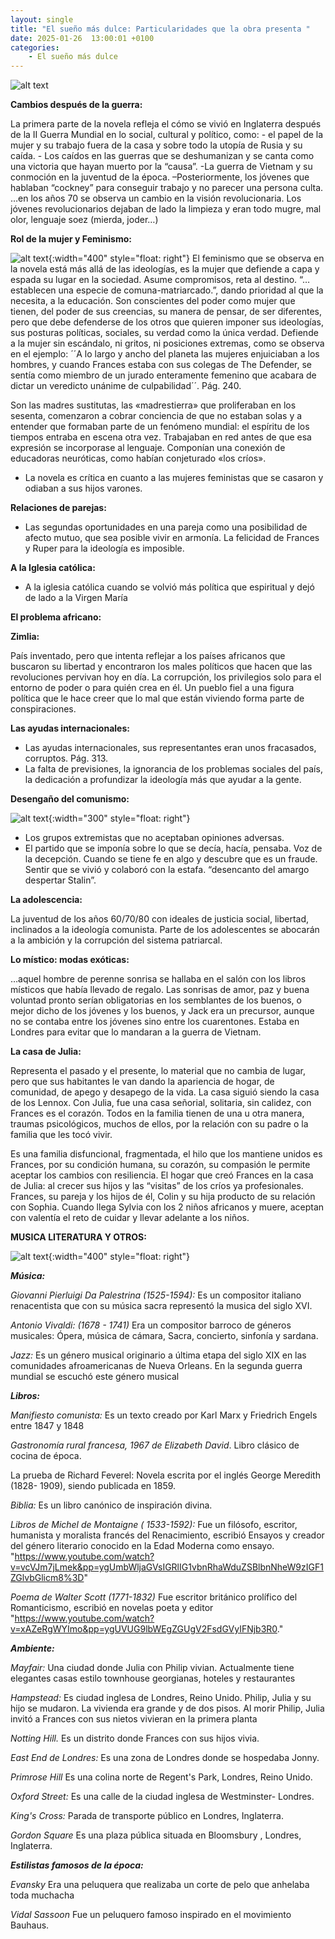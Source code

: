 ```yaml
---
layout: single
title: "El sueño más dulce: Particularidades que la obra presenta "
date: 2025-01-26  13:00:01 +0100
categories: 
    - El sueño más dulce
---
```

![alt text](</assets/img/banner doris lessing.png>)

**Cambios después de la guerra:** 

   
La primera parte de la novela refleja el cómo se vivió en Inglaterra después de la II Guerra Mundial en lo social, cultural y político, como: - el papel de la mujer y su trabajo fuera de la casa y sobre todo la utopía de Rusia y su caída. - Los caídos en las guerras que se deshumanizan y se canta como una victoria que hayan muerto por la “causa”.  -La guerra de Vietnam y su conmoción en la juventud de la época. –Posteriormente, los jóvenes que hablaban “cockney” para conseguir trabajo y no parecer una persona culta. …en los años 70 se observa un cambio en la visión revolucionaria. Los jóvenes revolucionarios dejaban de lado la limpieza y eran todo mugre, mal olor, lenguaje soez (mierda, joder…)

**Rol de la mujer y Feminismo:**

![alt text](</assets/img/Rol de la mujer y Feminismo.png>){:width="400" style="float: right"}
El feminismo que se observa en la novela está más allá de las ideologías, es la mujer que defiende a capa y espada su lugar en la sociedad. Asume compromisos, reta al destino. “…establecen una especie de comuna-matriarcado.”, dando prioridad al que la necesita, a la educación. Son conscientes del poder como mujer que tienen, del poder de sus creencias, su manera de pensar, de ser diferentes, pero que debe defenderse de los otros que quieren imponer sus ideologías, sus posturas políticas, sociales, su verdad como la única verdad. Defiende a la mujer sin escándalo, ni gritos, ni posiciones extremas, como se observa en el ejemplo:   ´´A lo largo y ancho del planeta las mujeres enjuiciaban a los hombres, y cuando Frances estaba con sus colegas de The Defender, se sentía como miembro de un jurado enteramente femenino que acabara de dictar un veredicto unánime de culpabilidad´´.   Pág. 240.


Son las madres sustitutas, las «madrestierra» que proliferaban
en los sesenta, comenzaron a cobrar conciencia de que no estaban solas y a entender que formaban parte de un fenómeno mundial: el espíritu de los
tiempos entraba en escena otra vez. Trabajaban en red antes de que esa
expresión se incorporase al lenguaje. Componían una conexión de educadoras  neuróticas, como habían conjeturado «los críos». 

-	La novela es crítica en cuanto a  las mujeres feministas que se casaron y odiaban a sus hijos varones.

**Relaciones de parejas:**

-	Las segundas oportunidades en una pareja como una posibilidad de afecto mutuo, que sea posible vivir en armonía. La felicidad de Frances y Ruper para la ideología es imposible.

**A la Iglesia católica:**

-	A la iglesia católica cuando se volvió más política que espiritual y dejó de lado a la Virgen María

**El problema africano:**

**Zimlia:**

País inventado, pero que intenta reflejar a los países africanos que buscaron su libertad y encontraron los males políticos que hacen que las revoluciones pervivan hoy en día. La corrupción, los privilegios solo para el entorno de poder o para quién crea en él. Un pueblo fiel a una figura política que le hace creer que lo mal que están viviendo forma parte de conspiraciones.

**Las ayudas internacionales:**

-	Las ayudas internacionales, sus representantes eran unos fracasados, corruptos.   Pág. 313. 
-	La falta de previsiones, la ignorancia de los problemas sociales del país, la dedicación a profundizar la ideología más que ayudar a la gente.

**Desengaño del comunismo:**

![alt text](</assets/img/desengaño del comunismo.png>){:width="300" style="float: right"}

- Los grupos extremistas que no aceptaban opiniones adversas.
- El partido que se imponía sobre lo que se decía, hacía, pensaba.
Voz de la decepción. Cuando se tiene fe en algo y descubre que es un fraude.  Sentir que se vivió y colaboró con la estafa. “desencanto del amargo despertar Stalin”.

**La adolescencia:**

La juventud de los años 60/70/80 con ideales de justicia social, libertad, inclinados a la ideología comunista.
Parte de los adolescentes se abocarán a la ambición y la corrupción del sistema patriarcal. 

**Lo místico: modas exóticas:**

…aquel hombre de perenne sonrisa se hallaba en el salón con los libros místicos que había llevado de regalo. Las sonrisas de amor, paz y buena voluntad pronto serían obligatorias en los semblantes de los buenos,
o mejor dicho de los jóvenes y los buenos, y Jack era un precursor, aunque
no se contaba entre los jóvenes sino entre los cuarentones. Estaba en
Londres para evitar que lo mandaran a la guerra de Vietnam.

**La casa de Julia:**

Representa el pasado y el presente, lo material que no cambia de lugar, pero que sus habitantes le van dando la apariencia de hogar, de comunidad, de apego y desapego de la vida. La casa siguió siendo la casa de los Lennox. Con Julia, fue una casa señorial, solitaria, sin calidez,  con Frances es el corazón. Todos en la familia tienen de una u otra manera, traumas psicológicos, muchos de ellos, por la relación con su padre o la familia que les tocó vivir. 


Es una familia disfuncional, fragmentada, el hilo que los mantiene unidos es Frances, por su condición humana, su corazón, su compasión le permite aceptar los cambios con resiliencia.
El hogar que creó Frances en la casa de Julia: al crecer sus hijos  y las “visitas” de los críos  ya profesionales. Frances, su pareja y los hijos de él, Colin y su hija producto de su relación con Sophia. Cuando llega Sylvia con los 2 niños africanos y muere, aceptan con valentía el reto de cuidar y llevar adelante a los niños. 

**MUSICA  LITERATURA Y OTROS:**

![alt text](</assets/img/musica.png>){:width="400" style="float: right"}

***Música:***

*Giovanni Pierluigi Da Palestrina (1525-1594):*
Es un compositor   italiano renacentista que con su música sacra representó la musica del siglo XVI.


*Antonio Vivaldi: (1678 - 1741)*
Era un compositor barroco de géneros musicales: Ópera, música de cámara, Sacra, concierto, sinfonía y sardana.


*Jazz:*
Es un género musical originario a última etapa del siglo XIX en las comunidades afroamericanas de Nueva Orleans. En la segunda guerra mundial se escuchó este género musical

***Libros:***


*Manifiesto comunista:*
Es un texto creado por  Karl Marx y Friedrich Engels  entre 1847 y 1848
 
*Gastronomía rural francesa, 1967 de Elizabeth David*.
Libro clásico de cocina de época.


La prueba de Richard Feverel:
Novela escrita por el  inglés George Meredith (1828- 1909), siendo publicada  en 1859.

*Biblia:*
Es un libro canónico de inspiración divina.

*Libros de Michel de Montaigne ( 1533-1592):*
Fue un filósofo, escritor, humanista y moralista francés del Renacimiento, escribió Ensayos y creador del género literario conocido en la Edad Moderna como ensayo.
 "https://www.youtube.com/watch?v=vcVJm7jLmek&pp=ygUmbWljaGVsIGRlIG1vbnRhaWduZSBlbnNheW9zIGF1ZGlvbGlicm8%3D"


*Poema de Walter Scott (1771-1832)*
Fue escritor británico prolífico del Romanticismo, escribió en novelas poeta y editor
 "https://www.youtube.com/watch?v=xAZeRgWYImo&pp=ygUVUG9lbWEgZGUgV2FsdGVyIFNjb3R0."


***Ambiente:***


*Mayfair:* 
Una ciudad donde Julia con Philip vivian. Actualmente tiene elegantes casas estilo townhouse georgianas, hoteles y restaurantes 

*Hampstead:*
Es ciudad inglesa de Londres, Reino Unido.  Philip, Julia  y su hijo se mudaron. La vivienda era grande y de dos pisos. Al morir Philip, Julia invitó a Frances con sus nietos vivieran en la primera planta 

*Notting Hill.*
Es un distrito donde Frances con sus hijos vivia.

*East End de Londres:*
Es una zona de  Londres donde se hospedaba Jonny.

*Primrose Hill*
Es una colina  norte de Regent's Park, Londres, Reino Unido.

*Oxford Street:*
Es una calle de la ciudad  inglesa de  Westminster- Londres.

*King's Cross:*
Parada de transporte público en Londres, Inglaterra.

*Gordon Square*
Es una plaza pública situada en Bloomsbury , Londres, Inglaterra.

***Estilistas famosos de la época:***


*Evansky* 
Era una peluquera  que realizaba un corte de pelo que anhelaba toda muchacha 

*Vidal Sassoon*
Fue un peluquero famoso inspirado en el movimiento Bauhaus.




